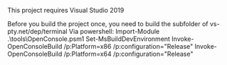 
This project requires Visual Studio 2019

Before you build the project once, you need to build the subfolder of vs-pty.net/dep/terminal
Via powershell:
Import-Module .\tools\OpenConsole.psm1
Set-MsBuildDevEnvironment
Invoke-OpenConsoleBuild /p:Platform=x86 /p:configuration="Release"
Invoke-OpenConsoleBuild /p:Platform=x64 /p:configuration="Release"